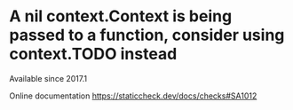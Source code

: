 # A nil context.Context is being passed to a function, consider using context.TODO instead

Available since
    2017.1

Online documentation
    https://staticcheck.dev/docs/checks#SA1012
